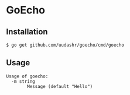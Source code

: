 # GoEcho

## Installation
```
$ go get github.com/uudashr/goecho/cmd/goecho
```

## Usage
```
Usage of goecho:
  -m string
    	Message (default "Hello")
```